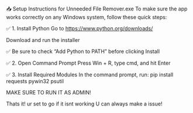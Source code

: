 📥 Setup Instructions for Unneeded File Remover.exe
To make sure the app works correctly on any Windows system, follow these quick steps:

✅ 1. Install Python
Go to https://www.python.org/downloads/

Download and run the installer

✅ Be sure to check “Add Python to PATH” before clicking Install

✅ 2. Open Command Prompt
Press Win + R, type cmd, and hit Enter

✅ 3. Install Required Modules
In the command prompt, run:
pip install requests pywin32 psutil

MAKE SURE TO RUN IT AS ADMIN!

Thats it! ur set to go if it isnt working U can always make a issue!
